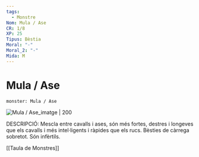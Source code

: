```yaml
---
tags:
  - Monstre
Nom: Mula / Ase
CR: 1/8
XP: 25
Tipus: Bèstia
Moral: "-"
Moral_2: "-"
Mida: M
---
```

# Mula / Ase

```statblock
monster: Mula / Ase
```

![Mula / Ase_imatge | 200](https://static.wikia.nocookie.net/mafiawars/images/4/45/Huge_item_packmule_01.gif/revision/latest?cb=20100729081125)

DESCRIPCIÓ: 
Mescla entre cavalls i ases, són més fortes, destres i longeves que els cavalls i més intel·ligents i ràpides que els rucs. Bèsties de càrrega sobretot. Són infèrtils.

[[Taula de Monstres]]